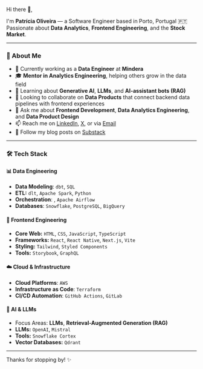 Hi there 👋,

I'm **Patrícia Oliveira** — a Software Engineer based in Porto, Portugal 🇵🇹  
Passionate about **Data Analytics**, **Frontend Engineering**, and the **Stock Market**.

---

### 🚀 About Me
- 🔭 Currently working as a **Data Engineer** at **Mindera**
- 🎓 **Mentor in Analytics Engineering**, helping others grow in the data field
- 🌱 Learning about **Generative AI**, **LLMs**, and **AI-assistant bots (RAG)**
- 👯 Looking to collaborate on **Data Products** that connect backend data pipelines with frontend experiences
- 💬 Ask me about **Frontend Development**, **Data Analytics Engineering**, and **Data Product Design**
- 📫 Reach me on [LinkedIn](https://www.linkedin.com/in/ana-patr%C3%ADcia-oliveira/), [X](https://x.com/AnaPatrciaOliv5), or via [Email](dev.patricia.oliveira@gmail.com)
- 📰 Follow my blog posts on [Substack](https://substack.com/@patrciaoliveira)

---

### 🛠️ Tech Stack

#### 📊 Data Engineering
- **Data Modeling**: `dbt`, `SQL`
- **ETL:** `dlt`, `Apache Spark`, `Python`
- **Orchestration**: , `Apache Airflow`
- **Databases**: `Snowflake`, `PostgreSQL`, `BigQuery`

#### 🎨 Frontend Engineering
- **Core Web:** `HTML`, `CSS`, `JavaScript`, `TypeScript`
- **Frameworks:** `React`, `React Native`, `Next.js`, `Vite`
- **Styling:** `Tailwind`, `Styled Components`
- **Tools:** `Storybook`, `GraphQL`

#### ☁️ Cloud & Infrastructure
- **Cloud Platforms**: `AWS`
- **Infrastructure as Code**: `Terraform`
- **CI/CD Automation**: `GitHub Actions`, `GitLab`

#### 🧠 AI & LLMs
- Focus Areas: **LLMs**, **Retrieval-Augmented Generation (RAG)**
- **LLMs:** `OpenAI`, `Mistral`
- **Tools:** `Snowflake Cortex`
- **Vector Databases:** `Qdrant`

---

Thanks for stopping by! ✨
